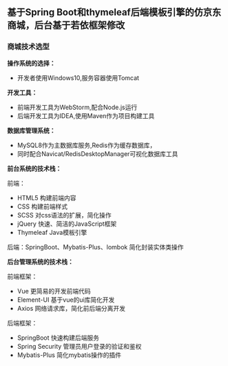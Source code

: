 ## 基于Spring Boot和thymeleaf后端模板引擎的仿京东商城，后台基于若依框架修改
### 商城技术选型

**操作系统的选择：**

- 开发者使用Windows10,服务容器使用Tomcat

**开发工具：**

- 前端开发工具为WebStorm,配合Node.js运行
- 后端开发工具为IDEA,使用Maven作为项目构建工具

**数据库管理系统：**

- MySQL8作为主数据库服务,Redis作为缓存数据库，
- 同时配合Navicat/RedisDesktopManager可视化数据库工具

**前台系统的技术栈：**

前端：

- HTML5 构建前端内容
- CSS 构建前端样式
- SCSS 对css语法的扩展，简化操作
- jQuery 快速、简洁的JavaScript框架
- Thymeleaf Java模板引擎

后端：SpringBoot、Mybatis-Plus、lombok 简化封装实体类操作

**后台管理系统的技术栈：**

前端框架：

- Vue 更简易的开发前端代码
- Element-UI 基于vue的ui库简化开发
- Axios 网络请求库，简化前后端分离开发

后端框架：

- SpringBoot 快速构建后端服务
- Spring Security 管理员用户登录的验证和鉴权
- Mybatis-Plus 简化mybatis操作的插件
